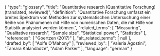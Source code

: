 {
    "type": "glossary",
    "title": "Quantitative research (Quantitative Forschung)  (translated, reviewed)",
    "definition": "Quantitative Forschung umfasst ein breites Spektrum von Methoden zur systematischen Untersuchung einer Reihe von Phänomenen mit Hilfe von numerischen Daten, die mit Hilfe von Statistik analysiert werden können.",
    "related_terms": [
        "Measuring",
        "Qualitative research",
        "Sample size",
        "Statistical power",
        "Statistics"
    ],
    "references": [
        "Goertzen (2017)"
    ],
    "alt_related_terms": [
        null
    ],
    "drafted_by": [
        "Aoife O’Mahony"
    ],
    "reviewed_by": [
        "Valeria Agostini",
        "Tamara Kalandadze",
        "Adam Parker"
    ],
    "language": "german"
}